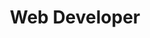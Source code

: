 ---
layout: default
image: josh.jpg
name: Josh Reeder-Esparza
title: Web Developer
order: 7

social: 
  - account: twitter
    username: jawshre
  - account: facebook
    username: jreederesparza
  - account: github
    username: joshre
  - account: instagram
    username: joshre
  - account: spotify
    username: joshre
    
---